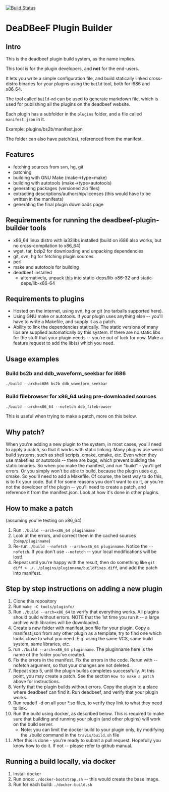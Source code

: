 [![Build Status](https://travis-ci.org/DeaDBeeF-Player/deadbeef-plugin-builder.svg?branch=master)](https://travis-ci.org/DeaDBeeF-Player/deadbeef-plugin-builder)

# DeaDBeeF Plugin Builder

## Intro

This is the deadbeef plugin build system, as the name implies.

This tool is for the plugin developers, and __not__ for the end-users.

It lets you write a simple configuration file, and build statically linked cross-distro binaries for your plugins using the `build` tool, both for i686 and x86\_64.

The tool called `build-md` can be used to generate markdown file, which is used for publishing all the plugins on the deadbeef website.

Each plugin has a subfolder in the `plugins` folder, and a file called `manifest.json` in it.

Example: plugins/bs2b/manifest.json

The folder can also have patch(es), referenced from the manifest.

## Features

* fetching sources from svn, hg, git
* patching
* building with GNU Make (make->type=make)
* building with autotools (make->type=autotools)
* generating packages (versioned zip files)
* extracting descriptions/authorship/licenses (this would have to be written in the manifests)
* generating the final plugin downloads page

## Requirements for running the deadbeef-plugin-builder tools

* x86\_64 linux distro with ia32libs installed (build on i686 also works, but no cross-compilation to x86\_64)
* wget, tar, bzip2 for downloading and unpacking dependencies
* git, svn, hg for fetching plugin sources
* perl
* make and autotools for building
* deadbeef installed
    * alternatively, unpack
      [this](http://sourceforge.net/projects/deadbeef/files/staticdeps/ddb-headers-latest.tar.bz2/download) into static-deps/lib-x86-32 and static-deps/lib-x86-64

## Requirements to plugins

* Hosted on the internet, using svn, hg or git (no tarballs supported here).
* Using GNU make or autotools. If your plugin uses anything else -- you'll have to write a Makefile, and supply it as a patch.
* Ability to link the dependencies statically. The static versions of many libs are supplied automatically by this system. If there are no static libs for the stuff that your plugin needs -- you're out of luck for now. Make a feature request to add the lib(s) which you need.

## Usage examples

### Build bs2b and ddb\_waveform\_seekbar for i686

````
./build --arch=i686 bs2b ddb_waveform_seekbar
````

### Build filebrowser for x86_64 using pre-downloaded sources

````
./build --arch=x86_64 --nofetch ddb_filebrowser
````

This is useful when trying to make a patch, more on this below.

## Why patch?

When you're adding a new plugin to the system, in most cases, you'll need to apply a patch, so that it works with static linking. Many plugins use weird build systems, such as shell scripts, cmake, qmake, etc. Even when they use makefiles or autotools -- there are bugs, which prevent building the static binaries. So when you make the manifest, and run "build" - you'll get errors. Or you simply won't be able to build, because the plugin uses e.g. cmake. So you'll need to add a Makefile. Of course, the best way to do this, is to fix your code. But if for some reasons you don't want to do it, or you're not the developer of the plugin -- you'll need to create a patch, and reference it from the manifest.json. Look at how it's done in other plugins.

## How to make a patch

(assuming you're testing on x86_64)

1. Run ```./build --arch=x86_64 pluginname```
2. Look at the errors, and correct them in the cached sources (```temp/pluginname```)
3. Re-run ```./build --nofetch --arch=x86_64 pluginname```. Notice the ```--nofetch```. If you don't use ```--nofetch``` -- your local modifications will be lost!
4. Repeat until you're happy with the result, then do something like ```git diff >../../plugins/pluginname/buildfixes.diff```, and add the patch into manifest.

## Step by step instructions on adding a new plugin

1. Clone this repository
1. Run `make -C tools/pluginfo/`
1. Run ```./build --arch=x86_64``` to verify that everything works. All plugins should build without errors. NOTE that the 1st time you run it -- a large archive with libraries will be downloaded.
1. Create a new folder with manifest.json file for your plugin. Copy a manifest.json from any other plugin as a template, try to find one which looks close to what you need. E.g. using the same VCS, same build system, same libraries, etc.
1. run ```./build --arch=x86_64 pluginname```. The pluginname here is the name of the folder you've created.
1. Fix the errors in the manifest. Fix the errors in the code. Rerun with --nofetch argument, so that your changes are not deleted.
1. Repeat step 5, until the plugin builds completes successfully. At this point, you may create a patch. See the section ```How to make a patch``` above for instructions.
1. Verify that the plugin builds without errors. Copy the plugin to a place where deadbeef can find it. Run deadbeef, and verify that your plugin works.
1. Run readelf -d on all your *.so files, to verify they link to what they need to link.
1. Run the build using docker, as described below. This is required to make sure that building and running your plugin (and other plugins) will work on the build server.
    * Note: you can limit the docker build to your plugin only, by modifying the
      ./build command in the `travis/build.sh` file
1. After this is done - you're ready to submit a pull request. Hopefully you know how to do it. If not -- please refer to github manual.

## Running a build locally, via docker

1. Install docker
2. Run once: `./docker-bootstrap.sh` -- this would create the base image.
3. Run for each build: `./docker-build.sh`

